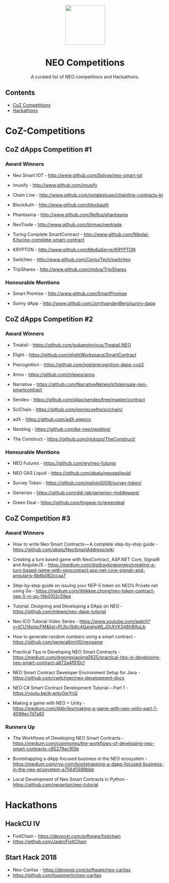 <p align="center">
  <img 
    src="http://res.cloudinary.com/vidsy/image/upload/v1503160820/CoZ_Icon_DARKBLUE_200x178px_oq0gxm.png" 
    width="125px"
  >
</p>

<h1 align="center">NEO Competitions</h1>

<p align="center">
  A curated list of NEO competitions and Hackathons.
</p>

## Contents

- [CoZ Competitions](#CoZ-Competitions)
- [Hackathons](#Hackathons)


# CoZ-Competitions

## CoZ dApps Competition #1
### Award Winners

- Neo Smart IOT - http://www.github.com/Splyse/neo-smart-iot

- Imusify - http://www.github.com/imusify

- Chain Line - http://www.github.com/notatestuser/chainline-contracts-kt

- BlockAuth - http://www.github.com/blockauth

- Phantasma - http://www.github.com/Relfos/phantasma

- NeoTrade - http://www.github.com/birmas/neotrade

- Turing Complete SmartContract - http://www.github.com/Nikolaj-K/turing-complete-smart-contract

- KRYPTON - http://www.github.com/MediaServe/KRYPTON

- Switcheo - http://www.github.com/ConjurTech/switcheo

- TripShares - http://www.github.com/xtolya/TripShares

### Honourable Mentions

- Smart Promise - http://www.github.com/SmartPromise

- Sunny dApp - http://www.github.com/JorritvandenBerg/sunny-dapp

## CoZ dApps Competition #2
### Award Winners

- Treatail - https://github.com/gubanotorious/Treatail.NEO

- Elight - https://github.com/elightWorkspace/SmartContract

- Precognition - https://github.com/ixje/precognition-dapp-coz2

- Anno - https://github.com/jnlewis/anno

- Narrative - https://github.com/NarrativeNetwork/tokensale-neo-smartcontract

- Sendeo - https://github.com/slipo/sendeo/tree/master/contract

- SciChain - https://github.com/igormcoelho/scichain/

- adX - https://github.com/adX-agency

- Neoblog - https://github.com/be-neo/neoblog/

- The Construct - https://github.com/nickazg/TheConstruct/

### Honourable Mentions

- NEO Futures - https://github.com/wy/neo-futures

- NEO GAS Liquid - https://github.com/abalu/neogasliquid

- Survey Token - https://github.com/melvin0008/survey-token/

- Generion - https://github.com/ddi-lab/generion-middleware/

- Green Deal - https://github.com/tingwai-to/greendeal

## CoZ Competition #3
### Award Winners

- How to write Neo Smart Contracts — A complete step-by-step guide - https://github.com/abalu/NeoSmartAddress/wiki

- Creating a turn based game with NeoContract, ASP.NET Core, SignalR and AngularJS - https://medium.com/@zdravkogeorgiev/creating-a-turn-based-game-with-neocontract-asp-net-core-signalr-and-angularjs-6b6b062ccaa7

- Step-by-step guide on issuing your NEP-5 token on NEO’s Private net using Go - https://medium.com/@likkee.chong/neo-token-contract-nep-5-in-go-f6b0102c59ee

- Tutorial: Designing and Developing a DApp on NEO - https://github.com/jnlewis/neo-dapp-tutorial

- Neo ICO Tutorial Video Series - https://www.youtube.com/watch?v=tCU14stqcFM&list=PLNv3b6c4QaighpWLJ0UtVK348h8IlIuLb

- How to generate random numbers using a smart contract - https://github.com/generalkim00/neogame

- Practical Tips in Developing NEO Smart Contracts - https://medium.com/@gongxiaojing0825/practical-tips-in-developing-neo-smart-contract-a872a4f910c1

- NEO Smart Contract Developer Environment Setup for Java - https://github.com/cwitchger/neo-development-docs

- NEO C# Smart Contract Development Tutorial — Part 1 - https://youtu.be/A-antyGwYnQ

- Making a game with NEO + Unity - https://medium.com/@tbriley/making-a-game-with-neo-unity-part-1-4099ec7d7a82

### Runners Up

- The Workflows of Developing NEO Smart Contracts - https://medium.com/coinmonks/the-workflows-of-developing-neo-smart-contracts-c65279ac165b

- Bootstrapping a dApp focused business in the NEO ecosystem - https://medium.com/ryu-coin/bootstrapping-a-dapp-focused-business-in-the-neo-ecosystem-a75845599bbb

- Local Development of Neo Smart Contracts in Python - https://github.com/nevantan/neo-tutorial

# Hackathons

## HackCU IV

- FixitChain - https://devpost.com/software/fixitchain
- https://github.com/Jaxkr/FixItChain


## Start Hack 2018

- Neo-Caritas - https://devpost.com/software/neo-caritas
- https://github.com/louismerlin/neo-caritas
